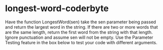 # longest-word-coderbyte
Have the function LongestWord(sen) take the sen parameter being passed and return the largest word in the string. If there are two or more words that are the same length, return the first word from the string with that length. Ignore punctuation and assume sen will not be empty.  Use the Parameter Testing feature in the box below to test your code with different arguments.

